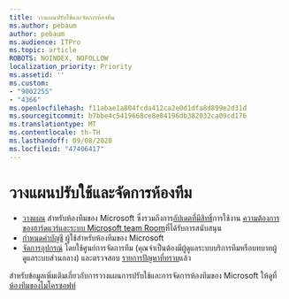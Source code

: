 ```yaml
---
title: วางแผนปรับใช้และจัดการห้องทีม
ms.author: pebaum
author: pebaum
ms.audience: ITPro
ms.topic: article
ROBOTS: NOINDEX, NOFOLLOW
localization_priority: Priority
ms.assetid: ''
ms.custom:
- "9002255"
- "4366"
ms.openlocfilehash: f11abae1a804fcda412ca2e0d1dfa8d899e2d31d
ms.sourcegitcommit: b7bbe4c5419668ce8e84196db382032ca09cd176
ms.translationtype: MT
ms.contentlocale: th-TH
ms.lasthandoff: 09/08/2020
ms.locfileid: "47406417"
---
```

# <a name="plan-deploy-and-manage-teams-rooms"></a>วางแผนปรับใช้และจัดการห้องทีม

- [วางแผน](https://docs.microsoft.com/MicrosoftTeams/rooms/rooms-plan)  สำหรับห้องทีมของ Microsoft ซึ่งรวมถึงการ[อัปเดตที่มีสิทธิ์](https://docs.microsoft.com/MicrosoftTeams/rooms/rooms-licensing)การใช้งาน [ความต้องการของฮาร์ดแวร์และระบบ Microsoft team Room](https://docs.microsoft.com/MicrosoftTeams/rooms/requirements#hardware-requirements)ที่ได้รับการสนับสนุน
- [กำหนดค่าบัญชี](https://docs.microsoft.com/MicrosoftTeams/rooms/rooms-configure-accounts)  ผู้ใช้สำหรับห้องทีมของ Microsoft
- [จัดการอุปกรณ์](https://docs.microsoft.com/microsoftteams/rooms/rooms-manage)  โดยใช้ศูนย์การจัดการทีม (คุณจำเป็นต้องมีผู้ดูแลระบบบริการทีมหรือบทบาทผู้ดูแลระบบส่วนกลาง) และตรวจสอบ [รายการปัญหาที่ทราบ](https://docs.microsoft.com/microsoftteams/rooms/known-issues)แล้ว

สำหรับข้อมูลเพิ่มเติมเกี่ยวกับการวางแผนการปรับใช้และการจัดการห้องทีมของ Microsoft ให้ดูที่[ห้องทีมของไมโครซอฟท์](https://docs.microsoft.com/microsoftteams/rooms/)
